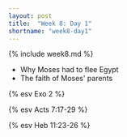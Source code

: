 ```yaml
---
layout: post
title:  "Week 8: Day 1"
shortname: "week8-day1"
---
```


{% include week8.md %}

* Why Moses had to flee Egypt
* The faith of Moses' parents

{% esv Exo 2 %}

{% esv Acts 7:17-29 %}

{% esv Heb 11:23-26 %}